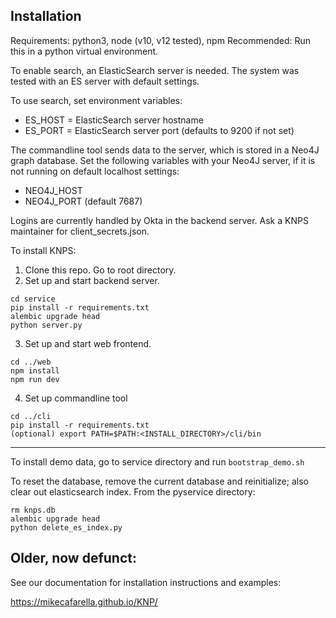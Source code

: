 ## Installation
Requirements: python3, node (v10, v12 tested), npm 
Recommended: Run this in a python virtual environment.

To enable search, an ElasticSearch server is needed. The system was tested with an ES server with default settings.

To use search, set environment variables:
* ES_HOST = ElasticSearch server hostname
* ES_PORT = ElasticSearch server port (defaults to 9200 if not set)

The commandline tool sends data to the server, which is stored in a Neo4J graph database. Set the following variables with your Neo4J server, if it is not running on default localhost settings:

* NEO4J_HOST
* NEO4J_PORT (default 7687)

Logins are currently handled by Okta in the backend server. Ask a KNPS maintainer for client_secrets.json.

To install KNPS:
  
1. Clone this repo. Go to root directory.
2. Set up and start backend server.
  ```
cd service
pip install -r requirements.txt
alembic upgrade head
python server.py
```
3. Set up and start web frontend.
```
cd ../web
npm install
npm run dev
```
4. Set up commandline tool
```
cd ../cli
pip install -r requirements.txt
(optional) export PATH=$PATH:<INSTALL_DIRECTORY>/cli/bin
```

---

To install demo data, go to service directory and run `bootstrap_demo.sh`


To reset the database, remove the current database and reinitialize; also clear out elasticsearch index. 
From the pyservice directory:
```
rm knps.db
alembic upgrade head
python delete_es_index.py
```

## Older, now defunct: 

See our documentation for installation instructions and examples:

https://mikecafarella.github.io/KNP/
